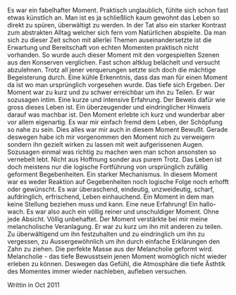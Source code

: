 Es war ein fabelhafter Moment. Praktisch unglaublich, fühlte sich schon fast etwas künstlich an. Man ist es ja schließlich kaum gewohnt das Leben so direkt zu spüren, überwältigt zu werden. In der Tat also ein starker Kontrast zum abstrakten Alltag welcher sich fern vom Natürlichen abspielte. Da man sich zu dieser Zeit schon mit allerlei Themen auseinandersetzte ist die Erwartung und Bereitschaft von echten Momenten praktisch nicht vorhanden. So wurde auch dieser Moment mit den vorgespielten Szenen aus den Konserven verglichen. Fast schon altklug belächelt und versucht abzulehnen. Trotz all jener verquerungen setzte sich doch die mächtige Begeisterung durch. Eine kühle Erkenntnis, dass das man für einen Moment da ist wo man ursprünglich vorgesehen wurde. Das tiefe sich Ergeben. Der Moment war zu kurz und zu schwer erreichbar um ihn zu Teilen. Er war sozusagen intim. Eine kurze und intensive Erfahrung. Der Beweis dafür wie gross dieses Leben ist. Ein überzeugender und eindringlicher Hinweis darauf was machbar ist. Den Moment erlebte ich kurz und wunderbar aber vor allem eigenartig. Es war mir einfach fremd dem Leben, der Schöpfung so nahe zu sein. Dies alles war mir auch in diesem Moment Bewußt. Gerade deswegen habe ich mir vorgenommen den Moment nich zu verweigern sondern ihn gezielt wirken zu lassen mit weit aufgerissenen Augen. Sozusagen einmal was richtig zu machen wen man schon ansonsten so vernebelt lebt. Nicht aus Hoffnung sonder aus purem Trotz. Das Leben ist doch meistens nur die logische Fortführung von ursprünglich zufällig geforment Begebenheiten. Ein starker Mechanismus. In diesem Moment war es weder Reaktion auf Gegebenheiten noch logische Folge noch erhofft oder gewünscht. Es war überaschend, eindeutig, unzweideutig, scharf, aufdringlich, erfrischend, Leben einhauchend. Ein Moment in dem man keine Stellung beziehen muss und kann. Eine neue Erfahrung! Ein hallo-wach. Es war also auch ein völlig reiner und unschuldiger Moment. Ohne jede Absicht. Völlig unbehaftet. Der Moment verstärkte bei mir meine melancholische Veranlagung. Er war zu kurz um ihn mit anderen zu teilen. Zu überwältigend um ihn festzuhalten und zu eindringlich um ihn zu vergessen, zu Aussergewöhnlich um ihn durch einfache Erklärungen den Zahn zu ziehen. Die perfekte Masse aus der Melancholie geformt wird. Melancholie - das tiefe Bewusstsein jenen Moment womöglich nicht wieder erleben zu können. Deswegen das Gefühl, die Atmosphäre die tiefe Ästhtik des Momentes immer wieder nachleben, aufleben versuchen. 

Writtin in Oct 2011

